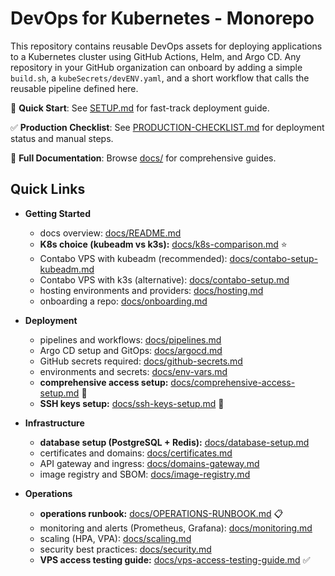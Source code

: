 DevOps for Kubernetes - Monorepo
=================================

This repository contains reusable DevOps assets for deploying applications to a Kubernetes cluster using GitHub Actions, Helm, and Argo CD. Any repository in your GitHub organization can onboard by adding a simple `build.sh`, a `kubeSecrets/devENV.yaml`, and a short workflow that calls the reusable pipeline defined here.

🚀 **Quick Start**: See [SETUP.md](SETUP.md) for fast-track deployment guide.

✅ **Production Checklist**: See [PRODUCTION-CHECKLIST.md](PRODUCTION-CHECKLIST.md) for deployment status and manual steps.

📖 **Full Documentation**: Browse [docs/](docs/README.md) for comprehensive guides.

Quick Links
-----------
- **Getting Started**
  - docs overview: [docs/README.md](docs/README.md)
  - **K8s choice (kubeadm vs k3s):** [docs/k8s-comparison.md](docs/k8s-comparison.md) ⭐
  - Contabo VPS with kubeadm (recommended): [docs/contabo-setup-kubeadm.md](docs/contabo-setup-kubeadm.md)
  - Contabo VPS with k3s (alternative): [docs/contabo-setup.md](docs/contabo-setup.md)
  - hosting environments and providers: [docs/hosting.md](docs/hosting.md)
  - onboarding a repo: [docs/onboarding.md](docs/onboarding.md)

- **Deployment**
  - pipelines and workflows: [docs/pipelines.md](docs/pipelines.md)
  - Argo CD setup and GitOps: [docs/argocd.md](docs/argocd.md)
  - GitHub secrets required: [docs/github-secrets.md](docs/github-secrets.md)
  - environments and secrets: [docs/env-vars.md](docs/env-vars.md)
  - **comprehensive access setup:** [docs/comprehensive-access-setup.md](docs/comprehensive-access-setup.md) 🔐
  - **SSH keys setup:** [docs/ssh-keys-setup.md](docs/ssh-keys-setup.md) 🔑

- **Infrastructure**
  - **database setup (PostgreSQL + Redis):** [docs/database-setup.md](docs/database-setup.md)
  - certificates and domains: [docs/certificates.md](docs/certificates.md)
  - API gateway and ingress: [docs/domains-gateway.md](docs/domains-gateway.md)
  - image registry and SBOM: [docs/image-registry.md](docs/image-registry.md)

- **Operations**
  - **operations runbook:** [docs/OPERATIONS-RUNBOOK.md](docs/OPERATIONS-RUNBOOK.md) 📋
  - monitoring and alerts (Prometheus, Grafana): [docs/monitoring.md](docs/monitoring.md)
  - scaling (HPA, VPA): [docs/scaling.md](docs/scaling.md)
  - security best practices: [docs/security.md](docs/security.md)
  - **VPS access testing guide:** [docs/vps-access-testing-guide.md](docs/vps-access-testing-guide.md) ✅


